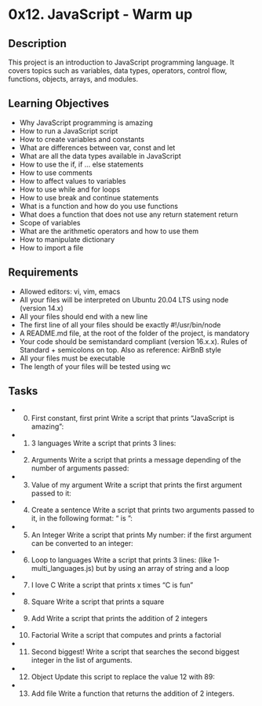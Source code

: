 # 0x12. JavaScript - Warm up

## Description
This project is an introduction to JavaScript programming language. It covers topics such as variables, data types, operators, control flow, functions, objects, arrays, and modules.

## Learning Objectives
- Why JavaScript programming is amazing
- How to run a JavaScript script
- How to create variables and constants
- What are differences between var, const and let
- What are all the data types available in JavaScript
- How to use the if, if ... else statements
- How to use comments
- How to affect values to variables
- How to use while and for loops
- How to use break and continue statements
- What is a function and how do you use functions
- What does a function that does not use any return statement return
- Scope of variables
- What are the arithmetic operators and how to use them
- How to manipulate dictionary
- How to import a file

## Requirements
- Allowed editors: vi, vim, emacs
- All your files will be interpreted on Ubuntu 20.04 LTS using node (version 14.x)
- All your files should end with a new line
- The first line of all your files should be exactly #!/usr/bin/node
- A README.md file, at the root of the folder of the project, is mandatory
- Your code should be semistandard compliant (version 16.x.x). Rules of Standard + semicolons on top. Also as reference: AirBnB style
- All your files must be executable
- The length of your files will be tested using wc

## Tasks
- 0. First constant, first print
Write a script that prints “JavaScript is amazing”:

- 1. 3 languages
Write a script that prints 3 lines:

- 2. Arguments
Write a script that prints a message depending of the number of arguments passed:

- 3. Value of my argument
Write a script that prints the first argument passed to it:

- 4. Create a sentence
Write a script that prints two arguments passed to it, in the following format: “ is ”:

- 5. An Integer
Write a script that prints My number: <first argument converted in integer> if the first argument can be converted to an integer:

- 6. Loop to languages
Write a script that prints 3 lines: (like 1-multi_languages.js) but by using an array of string and a loop

- 7. I love C
Write a script that prints x times “C is fun”

- 8. Square
Write a script that prints a square

- 9. Add
Write a script that prints the addition of 2 integers

- 10. Factorial
Write a script that computes and prints a factorial

- 11. Second biggest!
Write a script that searches the second biggest integer in the list of arguments.

- 12. Object
Update this script to replace the value 12 with 89:

- 13. Add file
Write a function that returns the addition of 2 integers.

